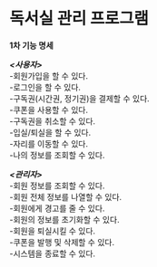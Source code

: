 # 독서실 관리 프로그램  

**1차 기능 명세**  

***<사용자>***  
-회원가입을 할 수 있다.  
-로그인을 할 수 있다.  
-구독권(시간권, 정기권)을 결제할 수 있다.  
-쿠폰을 사용할 수 있다.  
-구독권을 취소할 수 있다.  
-입실/퇴실을 할 수 있다.  
-자리를 이동할 수 있다.  
-나의 정보를 조회할 수 있다.  

***<관리자>***  
-회원 정보를 조회할 수 있다.  
-회원 전체 정보를 나열할 수 있다.  
-회원에게 경고를 줄 수 있다.  
-회원의 정보를 초기화할 수 있다.  
-회원을 퇴실시킬 수 있다.  
-쿠폰을 발행 및 삭제할 수 있다.  
-시스템을 종료할 수 있다.  
 
